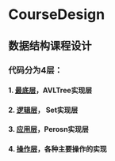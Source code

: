 # CourseDesign

## 数据结构课程设计

### 代码分为4层：

#### 1. [最底层](https://github.com/hustr/CourseDesign/blob/master/AVLTree.hpp)，AVLTree实现层

#### 2. [逻辑层](https://github.com/hustr/CourseDesign/blob/master/Set.hpp)， Set实现层

#### 3. [应用层](https://github.com/hustr/CourseDesign/blob/master/Person.hpp)，Perosn实现层

#### 4. [操作层](https://github.com/hustr/CourseDesign/blob/master/Operations.hpp)，各种主要操作的实现
